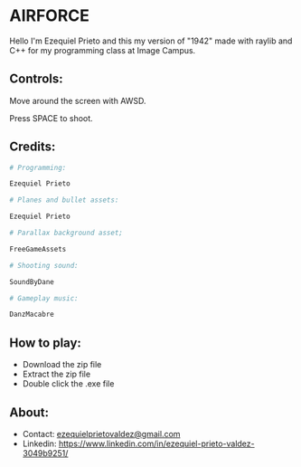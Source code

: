 # AIRFORCE

Hello I'm Ezequiel Prieto and this my version of "1942" made with raylib and C++ for my programming class at Image Campus.

## Controls:

Move around the screen with AWSD.

Press SPACE to shoot.

## Credits:
```python
# Programming:

Ezequiel Prieto

# Planes and bullet assets:

Ezequiel Prieto

# Parallax background asset;

FreeGameAssets

# Shooting sound:

SoundByDane

# Gameplay music:

DanzMacabre
```

## How to play:

- Download the zip file
- Extract the zip file
- Double click the .exe file

## About:
- Contact: ezequielprietovaldez@gmail.com
- Linkedin: https://www.linkedin.com/in/ezequiel-prieto-valdez-3049b9251/
